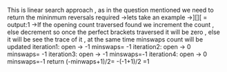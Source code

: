 This is linear search approach , as in the question mentioned we need to return the mininmum reversals required
->lets take an example
->][][ = output:1
->If the opening count traversed found we increment the count , else decrement so once the perfect brackets traversed it will be zero , else it will be see the trace of it , at the same time minswaps count will be updated
iteration1: open -> -1 minswaps= -1
iteration2: open -> 0 minswaps= -1
iteration3: open -> -1 minswaps=-1
iteration4: open -> 0 minswaps=-1
return (-minwaps+1)/2= -(-1+1)/2
=1
